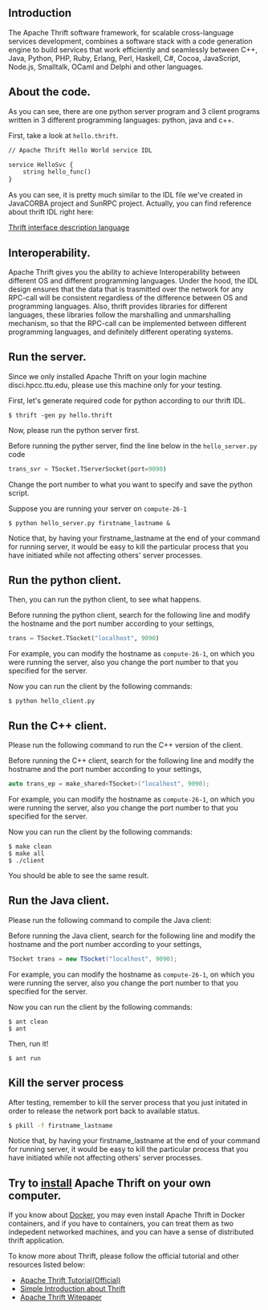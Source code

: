 ## Introduction

The Apache Thrift software framework, for scalable cross-language services development, combines a software stack with a code generation engine to build services that work efficiently and seamlessly between C++, Java, Python, PHP, Ruby, Erlang, Perl, Haskell, C#, Cocoa, JavaScript, Node.js, Smalltalk, OCaml and Delphi and other languages.

<!--
## Setting up your GNU compiler version.(One time operation) 

Since DISCI machine uses CentOS 6.5 and the default GNU compiler version is 4.4 which is outdated , please do the following **only if you have never done this before in your account** :

```bash
source /opt/rh/devtoolset-3/enable
echo "source /opt/rh/devtoolset-3/enable" >> .bashrc
```

Once you have done this on the head node, for both the computing nodes, such as compute-26-1 and compute-26-2, they are already good to go.
-->
## About the code. 

As you can see, there are one python server program and 3 client programs written in 3 different programming languages: python, java and c++. 

First, take a look at `hello.thrift`.

```perl
// Apache Thrift Hello World service IDL

service HelloSvc {
    string hello_func()
}
```

As you can see, it is pretty much similar to the IDL file we've created in JavaCORBA project and SunRPC project. Actually, you can find reference about thrift IDL right here:

[Thrift interface description language](https://thrift.apache.org/docs/idl)


## Interoperability.

Apache Thrift gives you the ability to achieve Interoperability between different OS and different programming languages. Under the hood, the IDL design ensures that the data that is trasmitted over the network for any RPC-call will be consistent regardless of the difference between OS and programming languages. Also, thrift provides libraries for different languages, these libraries follow the marshalling and unmarshalling mechanism, so that the RPC-call can be implemented between different programming languages, and definitely different operating systems. 


## Run the server. 

Since we only installed Apache Thrift on your login machine disci.hpcc.ttu.edu, please use this machine only for your testing.

First, let's generate required code for python according to our thrift IDL. 

```
$ thrift -gen py hello.thrift
```

Now, please run the python server first.

Before running the pyther server, find the line below in the `hello_server.py` code

```python
trans_svr = TSocket.TServerSocket(port=9090)
```

Change the port number to what you want to specify and save the python script.

Suppose you are running your server on `compute-26-1`

```
$ python hello_server.py firstname_lastname &
```

Notice that, by having your firstname_lastname at the end of your command for running server, it would be easy to kill the particular process that you have initiated while not affecting others' server processes. 

## Run the python client.

Then, you can run the python client, to see what happens. 

Before running the python client, search for the following line and modify the hostname and the port number according to your settings, 

```python
trans = TSocket.TSocket("localhost", 9090)
```

For example, you can modify the hostname as `compute-26-1`, on which you were running the server, also you change the port number to that you specified for the server. 

Now you can run the client by the following commands:

```
$ python hello_client.py
```

## Run the C++ client.

Please run the following command to run the C++ version of the client.

Before running the C++ client, search for the following line and modify the hostname and the port number according to your settings, 

```cpp
auto trans_ep = make_shared<TSocket>("localhost", 9090);
```

For example, you can modify the hostname as `compute-26-1`, on which you were running the server, also you change the port number to that you specified for the server. 

Now you can run the client by the following commands:

```
$ make clean
$ make all
$ ./client
```

You should be able to see the same result. 

## Run the Java client.

Please run the following command to compile the Java client:

Before running the Java client, search for the following line and modify the hostname and the port number according to your settings, 

```java
TSocket trans = new TSocket("localhost", 9090);
```

For example, you can modify the hostname as `compute-26-1`, on which you were running the server, also you change the port number to that you specified for the server. 

Now you can run the client by the following commands:

```
$ ant clean
$ ant
```

Then, run it!

```
$ ant run
```

## Kill the server process

After testing, remember to kill the server process that you just initated in order to release the network port back to available status. 

```bash
$ pkill -f firstname_lastname
```

Notice that, by having your firstname_lastname at the end of your command for running server, it would be easy to kill the particular process that you have initiated while not affecting others' server processes. 

## Try to [install](https://thrift.apache.org/docs/install/) Apache Thrift on your own computer. 

If you know about [Docker](https://docs.docker.com), you may even install Apache Thrift in Docker containers, and if you have to containers, you can treat them as two indepedent networked machines, and you can have a sense of distributed thrift application.  

To know more about Thrift, please follow the official tutorial and other resources listed below:

* [Apache Thrift Tutorial(Official)](https://thrift.apache.org/tutorial/)
* [Simple Introduction about Thrift](http://jnb.ociweb.com/jnb/jnbJun2009.html)
* [Apache Thrift Witepaper](http://thrift.apache.org/static/files/thrift-20070401.pdf)